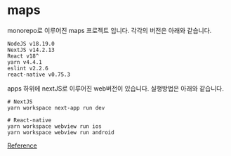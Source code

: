 # maps

monorepo로 이루어진 maps 프로젝트 입니다. 각각의 버전은 아래와 같습니다.

```
NodeJS v18.19.0
NextJS v14.2.13
React v18^
yarn v4.4.1
eslint v2.2.6
react-native v0.75.3
```

apps 하위에 nextJS로 이루어진 web버전이 있습니다.
실행방법은 아래와 같습니다.

```
# NextJS
yarn workspace next-app run dev

# React-native
yarn workspace webview run ios
yarn workspace webview run android
```

[Reference](https://lean-mahogany-686.notion.site/5-d759234b0bf14936bcf4981d3505f86d)
